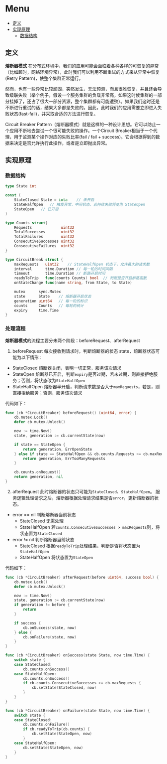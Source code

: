 # Menu

- [定义](#定义)
- [实现原理](#实现原理)
    + [数据结构](#数据结构)

## 定义

**熔断器模式** 
在分布式环境中，我们的应用可能会面临着各种各样的可恢复的异常（比如超时，网络环境异常），此时我们可以利用不断重试的方式来从异常中恢复(Retry Pattern)，使整个集群正常运行。

然而，也有一些异常比较顽固，突然发生，无法预测，而且很难恢复，并且还会导致级联失败（举个例子，假设一个服务集群的负载非常高，如果这时候集群的一部分挂掉了，还占了很大一部分资源，整个集群都有可能遭殃）。如果我们这时还是不断进行重试的话，结果大多都是失败的。因此，此时我们的应用需要立即进入失败状态(fast-fail)，并采取合适的方法进行恢复。

Circuit Breaker Pattern（熔断器模式）就是这样的一种设计思想。它可以防止一个应用不断地去尝试一个很可能失败的操作。一个Circuit Breaker相当于一个代理，用于监测某个操作对应的失败比率(fail / fail + success)。它会根据得到的数据来决定是否允许执行此操作，或者是立即抛出异常。

## 实现原理

### 数据结构

```go
type State int

const (
    StateClosed State = iota    // 未开启
    StateHalfOpen   // 触发异常，中间状态，若持续失败将变为 StateOpen
    StateOpen   // 已开启
)

type Counts struct{
    Requests             uint32
    TotalSuccesses       uint32
    TotalFailures        uint32
    ConsecutiveSuccesses uint32
    ConsecutiveFailures  uint32
}

type CircuitBreak struct {
    maxRequests   uint32    // StateHalfOpen 状态下，允许最大的请求数
    interval      time.Duration // 每一轮的时间间隔
    timeout       time.Duration // 断路开启时间
    readyToTrip   func(counts Counts) bool  // 判断是否开启断路函数
    onStateChange func(name string, from State, to State)

    mutex      sync.Mutex
    state      State    // 熔断器开启状态
    generation uint64   // 每一轮的标识
    counts     Counts   // 每轮的统计
    expiry     time.Time
}
```

### 处理流程

**熔断器模式**的流程主要分未两个阶段：beforeRequest、afterRequest

1. beforeRequest
每次接收到请求时，判断熔断器的状态 state，熔断器状态可能为以下情形：
- StateClosed
熔断器关闭，表明一切正常，服务该次请求
- StateOpen
熔断器已开启，判断`expiry`是否过期，若未过期，则直接拒绝服务；否则，将状态改为`StateHalfOpen`
- StateHalfOpen
熔断器半开启，判断请求数是否大于`maxRequests`，若是，则直接拒绝服务；否则，服务该次请求

代码如下：
```go
func (cb *CircuitBreaker) beforeRequest() (uint64, error) {
    cb.mutex.Lock()
    defer cb.mutex.Unlock()

    now := time.Now()
    state, generation := cb.currentState(now)

    if state == StateOpen {
        return generation, ErrOpenState
    } else if state == StateHalfOpen && cb.counts.Requests >= cb.maxRequests {
        return generation, ErrTooManyRequests
    }

    cb.counts.onRequest()
    return generation, nil
}
```

2. afterRequest
此时熔断器的状态只可能为`StateClosed`、`StateHalfOpen`。
服务逻辑处理请求之后，熔断器根据处理请求结果是否`error`，更新熔断器的状态。
- error == nil
判断熔断器当前状态
    - StateClosed
    无需处理
    - StateHalfOpen
    若`counts.ConsecutiveSuccesses > maxRequests`则，将状态置为`StateClosed`
- error != nil
判断熔断器当前状态    
    - StateClosed
    根据`readyToTrip`处理结果，判断是否将状态置为`StateHalfOpen`
    - StateHalfOpen
    将状态置为`StateOpen`

代码如下：
```go
func (cb *CircuitBreaker) afterRequest(before uint64, success bool) {
    cb.mutex.Lock()
    defer cb.mutex.Unlock()

    now := time.Now()
    state, generation := cb.currentState(now)
    if generation != before {
        return
    }

    if success {
        cb.onSuccess(state, now)
    } else {
        cb.onFailure(state, now)
    }
}

func (cb *CircuitBreaker) onSuccess(state State, now time.Time) {
    switch state {
    case StateClosed:
        cb.counts.onSuccess()
    case StateHalfOpen:
        cb.counts.onSuccess()
        if cb.counts.ConsecutiveSuccesses >= cb.maxRequests {
            cb.setState(StateClosed, now)
        }
    }
}

func (cb *CircuitBreaker) onFailure(state State, now time.Time) {
    switch state {
    case StateClosed:
        cb.counts.onFailure()
        if cb.readyToTrip(cb.counts) {
            cb.setState(StateOpen, now)
        }
    case StateHalfOpen:
        cb.setState(StateOpen, now)
    }
}
```
